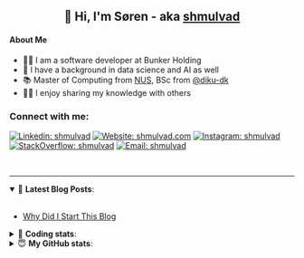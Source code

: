 <h2 align="center">
	👋 Hi, I'm Søren - aka <a href="https://shmulvad.com">shmulvad</a>
</h2>

#### About Me
- 👨‍💻 I am a software developer at Bunker Holding
- 🤖 I have a background in data science and AI as well
- 📚 Master of Computing from [NUS], BSc from [@diku-dk]
- 👨‍🏫 I enjoy sharing my knowledge with others

### Connect with me:

[![Linkedin: shmulvad](https://img.shields.io/badge/shmulvad-blue?style=flat&logo=Linkedin&logoColor=white)][linkedin]
[![Website: shmulvad.com](https://img.shields.io/badge/shmulvad.com-47CCCC?&style=flat&logo=Google-Chrome&logoColor=white)][website]
[![Instagram: shmulvad](https://img.shields.io/badge/-@shmulvad-purple?style=flat&logo=Instagram&logoColor=white)][instagram]
[![StackOverflow: shmulvad](https://img.shields.io/badge/shmulvad-FE7A16?style=flat&logo=stack-overflow&logoColor=white)][stackOverflow]
[![Email: shmulvad](https://img.shields.io/badge/shmulvad-D14836?style=flat&logo=gmail&logoColor=white)][mail]

<br />

---

<details open>
 <summary>📕 <b>Latest Blog Posts</b>: </summary>

<br>

<!-- BLOG-POST-LIST:START -->
- [Why Did I Start This Blog](https://shmulvad.com/blog/why-did-start-this-blog)
<!-- BLOG-POST-LIST:END -->

</details>

<!-- --- -->

<details>
 <summary>🤖 <b>Coding stats</b>: </summary>

<br>

NOTE: Doesn't track coding at work.

<!--START_SECTION:waka-->
![Code Time](http://img.shields.io/badge/Code%20Time-3%2C133%20hrs%2030%20mins-blue)

**I'm an Early 🐤** 

```text
🌞 Morning                2346 commits        ██████░░░░░░░░░░░░░░░░░░░   24.62 % 
🌆 Daytime                3405 commits        █████████░░░░░░░░░░░░░░░░   35.74 % 
🌃 Evening                2692 commits        ███████░░░░░░░░░░░░░░░░░░   28.25 % 
🌙 Night                  1085 commits        ███░░░░░░░░░░░░░░░░░░░░░░   11.39 % 
```


📊 **This Week I Spent My Time On** 

```text
💬 Programming Languages: 
Other                    13 mins             ██████████████████░░░░░░░   72.12 % 
Python                   4 mins              ██████░░░░░░░░░░░░░░░░░░░   23.49 % 
Bash                     0 secs              █░░░░░░░░░░░░░░░░░░░░░░░░   03.22 % 
Git Config               0 secs              ░░░░░░░░░░░░░░░░░░░░░░░░░   01.17 % 

🔥 Editors: 
Zsh                      13 mins             ██████████████████░░░░░░░   72.12 % 
VS Code                  5 mins              ███████░░░░░░░░░░░░░░░░░░   27.88 % 

🐱‍💻 Projects: 
km24-core                17 mins             ███████████████████████░░   90.55 % 
bin                      1 min               ██░░░░░░░░░░░░░░░░░░░░░░░   07.69 % 
dotfiles                 0 secs              ░░░░░░░░░░░░░░░░░░░░░░░░░   01.17 % 
Terminal                 0 secs              ░░░░░░░░░░░░░░░░░░░░░░░░░   00.59 % 
```


 Last Updated on 08/09/2025 18:51:09 UTC
<!--END_SECTION:waka-->

</details>

<!-- --- -->

<details>
 <summary>😇 <b>My GitHub stats</b>: </summary>

<br>

<img align="left" alt="shmulvad's Github Stats" src="https://github-readme-stats.vercel.app/api?username=shmulvad&show_icons=true&hide_border=true" />

</details>



[website]: https://shmulvad.com
[linkedin]: https://linkedin.com/in/shmulvad
[instagram]: https://instagram.com/shmulvad
[stackOverflow]: https://stackoverflow.com/users/9248793/shmulvad
[mail]: mailto:shmulvad@gmail.com
[@diku-dk]: https://github.com/diku-dk
[github]: https://github.com/shmulvad
[NUS]: https://www.nus.edu.sg
